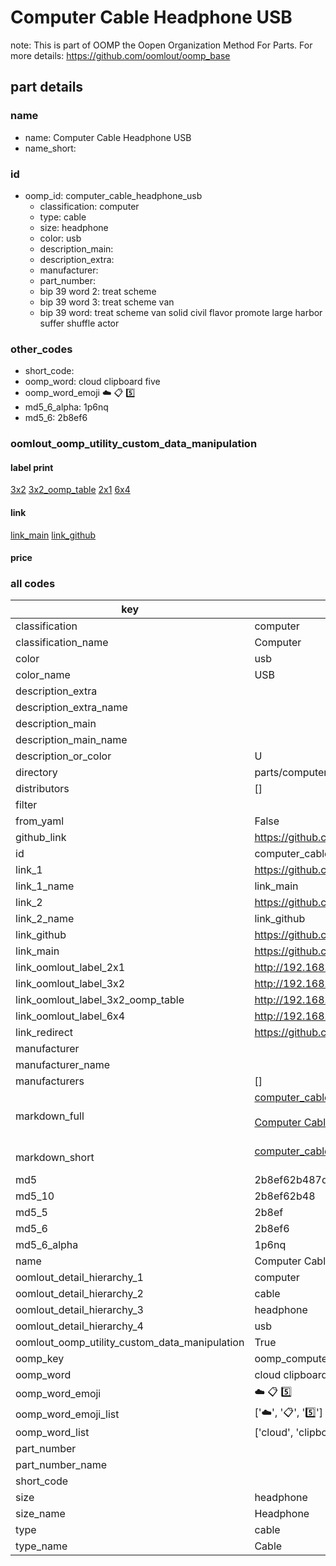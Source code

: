 # Computer Cable Headphone USB  

note: This is part of OOMP the Oopen Organization Method For Parts. For more details: https://github.com/oomlout/oomp_base

##  part details
  







### name
* name: Computer Cable Headphone USB
* name_short: 
### id
* oomp_id: computer_cable_headphone_usb
  * classification: computer
  * type: cable
  * size: headphone
  * color: usb
  * description_main: 
  * description_extra: 
  * manufacturer: 
  * part_number: 
  * bip 39 word 2: treat scheme
  * bip 39 word 3: treat scheme van
  * bip 39 word: treat scheme van solid civil flavor promote large harbor suffer shuffle actor

### other_codes
* short_code: 
* oomp_word: cloud clipboard five
* oomp_word_emoji :cloud: :clipboard: :five:
* md5_6_alpha: 1p6nq
* md5_6: 2b8ef6






### oomlout_oomp_utility_custom_data_manipulation
#### label print
[3x2](http://192.168.1.245:1112/?label=oomp%201p6nq)
[3x2_oomp_table](http://192.168.1.108:1112/?label=oomp%201p6nq)
[2x1](http://192.168.1.242:1112/?label=oomp%201p6nq)
[6x4](http://192.168.1.55:1112/?label=oomp%201p6nq)    

#### link

[link_main](https://github.com/oomlout/oomlout_oomp_version_1_messy/tree/main/parts/computer_cable_headphone_usb) [link_github](https://github.com/oomlout/oomlout_oomp_version_1_messy/tree/main/parts/computer_cable_headphone_usb)                             

#### price







### all codes 
| key | value |  
| --- | --- |  
| classification | computer |  
| classification_name | Computer |  
| color | usb |  
| color_name | USB |  
| description_extra |  |  
| description_extra_name |  |  
| description_main |  |  
| description_main_name |  |  
| description_or_color | U  |  
| directory | parts/computer_cable_headphone_usb |  
| distributors | [] |  
| filter |  |  
| from_yaml | False |  
| github_link | https://github.com/oomlout/oomlout_oomp_part_src/tree/main/parts/computer_cable_headphone_usb |  
| id | computer_cable_headphone_usb |  
| link_1 | https://github.com/oomlout/oomlout_oomp_version_1_messy/tree/main/parts/computer_cable_headphone_usb |  
| link_1_name | link_main |  
| link_2 | https://github.com/oomlout/oomlout_oomp_version_1_messy/tree/main/parts/computer_cable_headphone_usb |  
| link_2_name | link_github |  
| link_github | https://github.com/oomlout/oomlout_oomp_version_1_messy/tree/main/parts/computer_cable_headphone_usb |  
| link_main | https://github.com/oomlout/oomlout_oomp_version_1_messy/tree/main/parts/computer_cable_headphone_usb |  
| link_oomlout_label_2x1 | http://192.168.1.242:1112/?label=oomp%201p6nq |  
| link_oomlout_label_3x2 | http://192.168.1.245:1112/?label=oomp%201p6nq |  
| link_oomlout_label_3x2_oomp_table | http://192.168.1.108:1112/?label=oomp%201p6nq |  
| link_oomlout_label_6x4 | http://192.168.1.55:1112/?label=oomp%201p6nq |  
| link_redirect | https://github.com/oomlout/oomlout_oomp_version_1_messy/tree/main/parts/computer_cable_headphone_usb |  
| manufacturer |  |  
| manufacturer_name |  |  
| manufacturers | [] |  
| markdown_full | [computer_cable_headphone_usb](none)<br>[](none)<br>[Computer Cable Headphone Usb](none)<br><br> |  
| markdown_short | [computer_cable_headphone_usb](none)<br><br> |  
| md5 | 2b8ef62b487d35856294ccebe2702f3e |  
| md5_10 | 2b8ef62b48 |  
| md5_5 | 2b8ef |  
| md5_6 | 2b8ef6 |  
| md5_6_alpha | 1p6nq |  
| name | Computer Cable Headphone USB |  
| oomlout_detail_hierarchy_1 | computer |  
| oomlout_detail_hierarchy_2 | cable |  
| oomlout_detail_hierarchy_3 | headphone |  
| oomlout_detail_hierarchy_4 | usb |  
| oomlout_oomp_utility_custom_data_manipulation | True |  
| oomp_key | oomp_computer_cable_headphone_usb |  
| oomp_word | cloud clipboard five |  
| oomp_word_emoji | :cloud: :clipboard: :five: |  
| oomp_word_emoji_list | [':cloud:', ':clipboard:', ':five:'] |  
| oomp_word_list | ['cloud', 'clipboard', 'five'] |  
| part_number |  |  
| part_number_name |  |  
| short_code |  |  
| size | headphone |  
| size_name | Headphone |  
| type | cable |  
| type_name | Cable |  

